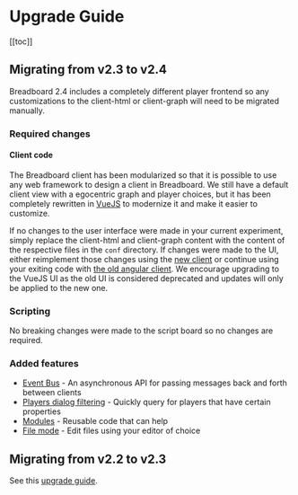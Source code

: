 # Upgrade Guide
[[toc]]
## Migrating from v2.3 to v2.4
Breadboard 2.4 includes a completely different player frontend so any customizations to the client-html or client-graph will need to be migrated manually.

### Required changes

#### Client code
The Breadboard client has been modularized so that it is possible to use any web
framework to design a client in Breadboard. We still have a default client view with a egocentric graph and player choices, but it has been completely rewritten in [VueJS](https://vuejs.org/) to modernize it and make it easier to customize.

If no changes to the user interface were made in your current experiment, simply replace the client-html and client-graph content with the content of the respective files in the `conf` directory. If changes were made to the UI, either reimplement those changes using the [new client](./client/README.md) or continue using your exiting code with [the old angular client](./client/angular-client.md#upgrade-existing-2-3-experiment). We encourage upgrading to the VueJS UI as the old UI is considered deprecated and updates will only be applied to the new one.

### Scripting
No breaking changes were made to the script board so no changes are required.

### Added features
- [Event Bus](./scripting/event-bus.md) - An asynchronous API for passing messages back and forth between clients
- [Players dialog filtering](./dialogs/players-dialog.md) - Quickly query for players that have certain properties
- [Modules](./modules/README.md) - Reusable code that can help
- [File mode](./file-mode.md) - Edit files using your editor of choice

## Migrating from v2.2 to v2.3

See this [upgrade guide](../../upgrade-guide.md).
